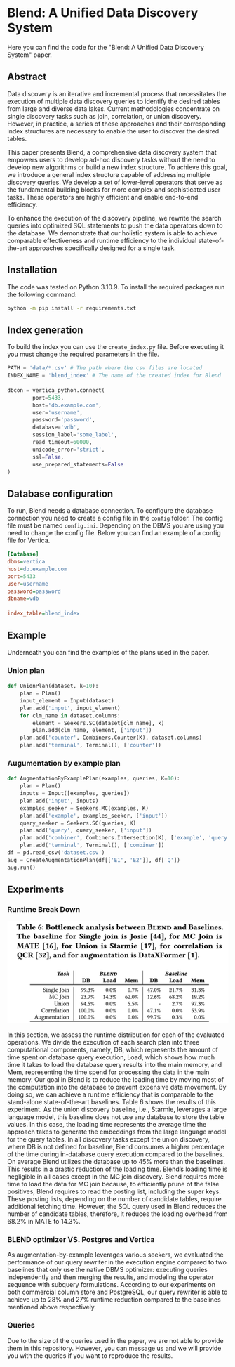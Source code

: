 # Blend: A Unified Data Discovery System
Here you can find the code for the "Blend: A Unified Data Discovery System" paper.
## Abstract
Data discovery is an iterative and incremental process that necessitates the execution of multiple data discovery queries to identify the desired tables from large and diverse data lakes. Current methodologies concentrate on single discovery tasks such as join, correlation, or union discovery. However, in practice, a series of these approaches and their corresponding index structures are necessary to enable the user to discover the desired tables.

This paper presents Blend, a comprehensive data discovery system that empowers users to develop ad-hoc discovery tasks without the need to develop new algorithms or build a new index structure. To achieve this goal, we introduce a general index structure capable of addressing multiple discovery queries. We develop a set of lower-level operators that serve as the fundamental building blocks for more complex and sophisticated user tasks. These operators are highly efficient and enable end-to-end efficiency. 

To enhance the execution of the discovery pipeline, we rewrite the search queries into optimized SQL statements to push the data operators down to the database. We demonstrate that our holistic system is able to achieve comparable effectiveness and runtime efficiency to the individual state-of-the-art approaches specifically designed for a single task.


## Installation
The code was tested on Python 3.10.9. To install the required packages run the following command: 
```bash
python -m pip install -r requirements.txt
```

## Index generation
To build the index you can use the `create_index.py` file. Before executing it you must change the required parameters in the file.

```python
PATH = 'data/*.csv' # The path where the csv files are located
INDEX_NAME = 'blend_index' # The name of the created index for Blend

dbcon = vertica_python.connect(
        port=5433,
        host='db.example.com',
        user='username',
        password='password',
        database='vdb',
        session_label='some_label',
        read_timeout=60000,
        unicode_error='strict',
        ssl=False,
        use_prepared_statements=False
)
```
## Database configuration
To run, Blend needs a database connection. To configure the database connection you need to create a config file in the `config` folder. The config file must be named `config.ini`. Depending on the DBMS you are using you need to change the config file. Below you can find an example of a config file for Vertica.

```ini
[Database]
dbms=vertica
host=db.example.com
port=5433
user=username
password=password
dbname=vdb

index_table=blend_index
```


## Example
Underneath you can find the examples of the plans used in the paper.

### Union plan
```python
def UnionPlan(dataset, k=10):
    plan = Plan()
    input_element = Input(dataset)
    plan.add('input', input_element)
    for clm_name in dataset.columns:
        element = Seekers.SC(dataset[clm_name], k)
        plan.add(clm_name, element, ['input'])
    plan.add('counter', Combiners.Counter(K), dataset.columns)
    plan.add('terminal', Terminal(), ['counter'])
```


### Augumentation by example plan
```python
def AugmentationByExamplePlan(examples, queries, K=10):
    plan = Plan()
    inputs = Input([examples, queries])
    plan.add('input', inputs)
    examples_seeker = Seekers.MC(examples, K)
    plan.add('example', examples_seeker, ['input'])
    query_seeker = Seekers.SC(queries, K)
    plan.add('query', query_seeker, ['input'])
    plan.add('combiner', Combiners.Intersection(K), ['example', 'query'])
    plan.add('terminal', Terminal(), ['combiner'])
df = pd.read_csv('dataset.csv')
aug = CreateAugmentationPlan(df[['E1', 'E2']], df['Q'])
aug.run()
```

## Experiments
### Runtime Break Down

![Runtime break down experiment](images/runtime_breakdown.png)


In this section, we assess the runtime distribution for each of the
evaluated operations. We divide the execution of each search plan
into three computational components, namely, DB, which represents the amount of time spent on database query execution, Load,
which shows how much time it takes to load the database query results into the main memory, and Mem, representing the time spend
for processing the data in the main memory. Our goal in Blend
is to reduce the loading time by moving most of the computation
into the database to prevent expensive data movement. By doing
so, we can achieve a runtime efficiency that is comparable to the
stand-alone state-of-the-art baselines. Table 6 shows the results
of this experiment. As the union discovery baseline, i.e., Starmie,
leverages a large language model, this baseline does not use any
database to store the table values. In this case, the loading time
represents the average time the approach takes to generate the
embeddings from the large language model for the query tables.
In all discovery tasks except the union discovery, where DB is
not defined for baseline, Blend consumes a higher percentage
of the time during in-database query execution compared to the
baselines. On average Blend utilizes the database up to 45% more
than the baselines. This results in a drastic reduction of the loading
time. Blend’s loading time is negligible in all cases except in the
MC join discovery. Blend requires more time to load the data for
MC join because, to efficiently prune of the false positives, Blend
requires to read the posting list, including the super keys. These
posting lists, depending on the number of candidate tables, require
additional fetching time. However, the SQL query used in Blend
reduces the number of candidate tables, therefore, it reduces the
loading overhead from 68.2% in MATE to 14.3%.

### BLEND optimizer VS. Postgres and Vertica
As augmentation-by-example leverages various seekers, we evaluated the performance of our query rewriter in the execution engine compared to two baselines that only use the native DBMS optimizer: executing queries independently and then merging the results, and modeling the operator sequence with subquery formulations. According to our experiments on both commercial column store and PostgreSQL, our query rewriter is able to achieve up to 28% and 27% runtime reduction compared to the baselines mentioned above respectively.

### Queries
Due to the size of the queries used in the paper, we are not able to provide them in this repository. However, you can message us and we will provide you with the queries if you want to reproduce the results.
